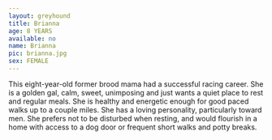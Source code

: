 ```yaml
---
layout: greyhound
title: Brianna
age: 8 YEARS
available: no
name: Brianna
pic: brianna.jpg
sex: FEMALE
---
```

This eight-year-old former brood mama had a successful racing career. She is a golden gal, calm, sweet, unimposing and
just wants a quiet place to rest and regular meals. She is healthy and energetic enough for good paced walks up to a
couple miles. She has a loving personality, particularly toward men. She prefers not to be disturbed when resting, and
would flourish in a home with access to a dog door or frequent short walks and potty breaks.
